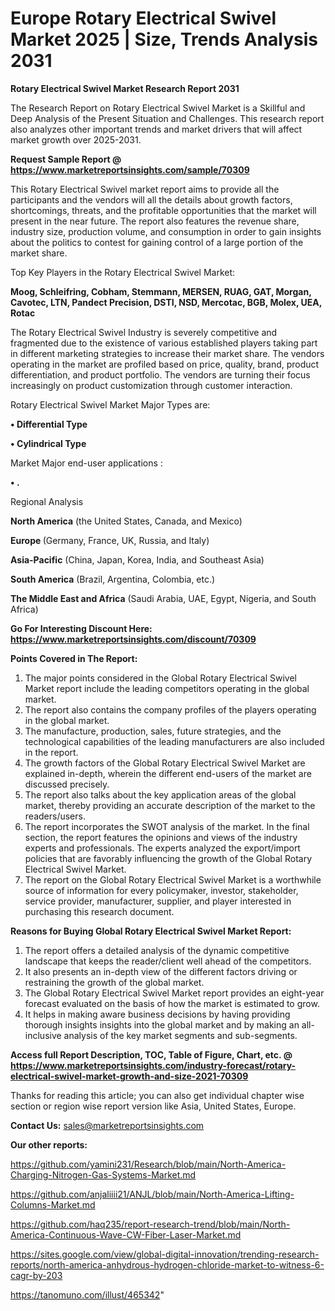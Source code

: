 # Europe Rotary Electrical Swivel Market 2025 | Size, Trends Analysis 2031

<strong>Rotary Electrical Swivel Market Research Report 2031</strong>

The Research Report on Rotary Electrical Swivel Market is a Skillful and Deep Analysis of the Present Situation and Challenges. This research report also analyzes other important trends and market drivers that will affect market growth over 2025-2031.

<strong>Request Sample Report @ <a href=https://www.marketreportsinsights.com/sample/70309>https://www.marketreportsinsights.com/sample/70309</a></strong>

This Rotary Electrical Swivel market report aims to provide all the participants and the vendors will all the details about growth factors, shortcomings, threats, and the profitable opportunities that the market will present in the near future. The report also features the revenue share, industry size, production volume, and consumption in order to gain insights about the politics to contest for gaining control of a large portion of the market share.

Top Key Players in the Rotary Electrical Swivel Market:

<strong>Moog, Schleifring, Cobham, Stemmann, MERSEN, RUAG, GAT, Morgan, Cavotec, LTN, Pandect Precision, DSTI, NSD, Mercotac, BGB, Molex, UEA, Rotac</strong>

The Rotary Electrical Swivel Industry is severely competitive and fragmented due to the existence of various established players taking part in different marketing strategies to increase their market share. The vendors operating in the market are profiled based on price, quality, brand, product differentiation, and product portfolio. The vendors are turning their focus increasingly on product customization through customer interaction.

Rotary Electrical Swivel Market Major Types are:

<strong>• Differential Type

• Cylindrical Type</strong>

Market Major end-user applications :

<strong>• .</strong>

Regional Analysis

</u><strong><b>North America</b></strong> (the United States, Canada, and Mexico)

<strong><b>Europe </b></strong>(Germany, France, UK, Russia, and Italy)

<strong><b>Asia-Pacific</b></strong> (China, Japan, Korea, India, and Southeast Asia)

<strong><b>South America</b></strong> (Brazil, Argentina, Colombia, etc.)

<strong><b>The Middle East and Africa</b></strong> (Saudi Arabia, UAE, Egypt, Nigeria, and South Africa)

<strong>Go For Interesting Discount Here: <a href=https://www.marketreportsinsights.com/discount/70309>https://www.marketreportsinsights.com/discount/70309</a></strong>

<strong>Points Covered in The Report:</strong>
<ol>
  <li>The major points considered in the Global Rotary Electrical Swivel Market report include the leading competitors operating in the global market.</li>
  <li>The report also contains the company profiles of the players operating in the global market.</li>
  <li>The manufacture, production, sales, future strategies, and the technological capabilities of the leading manufacturers are also included in the report.</li>
  <li>The growth factors of the Global Rotary Electrical Swivel Market are explained in-depth, wherein the different end-users of the market are discussed precisely.</li>
  <li>The report also talks about the key application areas of the global market, thereby providing an accurate description of the market to the readers/users.</li>
  <li>The report incorporates the SWOT analysis of the market. In the final section, the report features the opinions and views of the industry experts and professionals. The experts analyzed the export/import policies that are favorably influencing the growth of the Global Rotary Electrical Swivel Market.</li>
  <li>The report on the Global Rotary Electrical Swivel Market is a worthwhile source of information for every policymaker, investor, stakeholder, service provider, manufacturer, supplier, and player interested in purchasing this research document.</li>
</ol>
<strong>Reasons for Buying Global Rotary Electrical Swivel Market Report:</strong>

<ol>
  <li>The report offers a detailed analysis of the dynamic competitive landscape that keeps the reader/client well ahead of the competitors.</li>
  <li>It also presents an in-depth view of the different factors driving or restraining the growth of the global market.</li>
  <li>The Global Rotary Electrical Swivel Market report provides an eight-year forecast evaluated on the basis of how the market is estimated to grow.</li>
  <li>It helps in making aware business decisions by having providing thorough insights insights into the global market and by making an all-inclusive analysis of the key market segments and sub-segments.</li>
</ol>
<strong>Access full Report Description, TOC, Table of Figure, Chart, etc. @ <a href=https://www.marketreportsinsights.com/industry-forecast/rotary-electrical-swivel-market-growth-and-size-2021-70309>https://www.marketreportsinsights.com/industry-forecast/rotary-electrical-swivel-market-growth-and-size-2021-70309</a></strong>


Thanks for reading this article; you can also get individual chapter wise section or region wise report version like Asia, United States, Europe.

<strong>Contact Us:</strong>
sales@marketreportsinsights.com

<strong>Our other reports:</strong>

<a href=https://github.com/yamini231/Research/blob/main/North-America-Charging-Nitrogen-Gas-Systems-Market.md>https://github.com/yamini231/Research/blob/main/North-America-Charging-Nitrogen-Gas-Systems-Market.md</a>

<a href=https://github.com/anjaliiii21/ANJL/blob/main/North-America-Lifting-Columns-Market.md>https://github.com/anjaliiii21/ANJL/blob/main/North-America-Lifting-Columns-Market.md</a>

<a href=https://github.com/haq235/report-research-trend/blob/main/North-America-Continuous-Wave-CW-Fiber-Laser-Market.md>https://github.com/haq235/report-research-trend/blob/main/North-America-Continuous-Wave-CW-Fiber-Laser-Market.md</a>

<a href=https://sites.google.com/view/global-digital-innovation/trending-research-reports/north-america-anhydrous-hydrogen-chloride-market-to-witness-6-cagr-by-203>https://sites.google.com/view/global-digital-innovation/trending-research-reports/north-america-anhydrous-hydrogen-chloride-market-to-witness-6-cagr-by-203</a>

<a href=https://tanomuno.com/illust/465342>https://tanomuno.com/illust/465342</a>"
